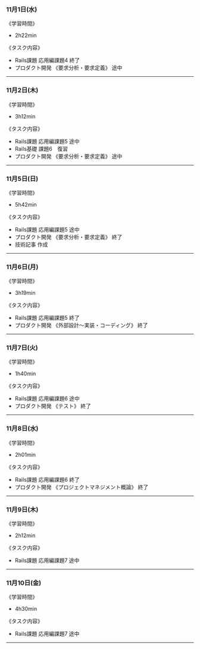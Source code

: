 ### 11月1日(水)
《学習時間》  
- 2h22min

 《タスク内容》
- Rails課題 応用編課題4 終了
- プロダクト開発 《要求分析・要求定義》 途中
___
### 11月2日(木)
《学習時間》  
- 3h12min

 《タスク内容》
- Rails課題 応用編課題5 途中
- Rails基礎 課題6　復習
- プロダクト開発 《要求分析・要求定義》 途中
___
### 11月5日(日)
《学習時間》  
- 5h42min

 《タスク内容》
- Rails課題 応用編課題5 途中
- プロダクト開発 《要求分析・要求定義》 終了
- 技術記事 作成
___
### 11月6日(月)
《学習時間》  
- 3h19min

 《タスク内容》
- Rails課題 応用編課題5 終了
- プロダクト開発 《外部設計〜実装・コーディング》 終了
___
### 11月7日(火)
《学習時間》  
- 1h40min

 《タスク内容》
- Rails課題 応用編課題6 途中
- プロダクト開発 《テスト》 終了
___
### 11月8日(水)
《学習時間》  
- 2h01min

 《タスク内容》
- Rails課題 応用編課題6 終了
- プロダクト開発 《プロジェクトマネジメント概論》 終了
___
### 11月9日(木)
《学習時間》  
- 2h12min

 《タスク内容》
- Rails課題 応用編課題7 途中
___
### 11月10日(金)
《学習時間》  
- 4h30min

 《タスク内容》
- Rails課題 応用編課題7 途中
___
